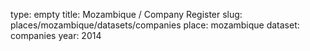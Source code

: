 type: empty
title: Mozambique / Company Register
slug: places/mozambique/datasets/companies
place: mozambique
dataset: companies
year: 2014
